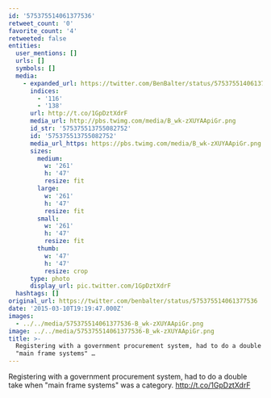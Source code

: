 ```yaml
---
id: '575375514061377536'
retweet_count: '0'
favorite_count: '4'
retweeted: false
entities:
  user_mentions: []
  urls: []
  symbols: []
  media:
    - expanded_url: https://twitter.com/BenBalter/status/575375514061377536/photo/1
      indices:
        - '116'
        - '138'
      url: http://t.co/1GpDztXdrF
      media_url: http://pbs.twimg.com/media/B_wk-zXUYAApiGr.png
      id_str: '575375513755082752'
      id: '575375513755082752'
      media_url_https: https://pbs.twimg.com/media/B_wk-zXUYAApiGr.png
      sizes:
        medium:
          w: '261'
          h: '47'
          resize: fit
        large:
          w: '261'
          h: '47'
          resize: fit
        small:
          w: '261'
          h: '47'
          resize: fit
        thumb:
          w: '47'
          h: '47'
          resize: crop
      type: photo
      display_url: pic.twitter.com/1GpDztXdrF
  hashtags: []
original_url: https://twitter.com/benbalter/status/575375514061377536
date: '2015-03-10T19:19:47.000Z'
images:
  - ../../media/575375514061377536-B_wk-zXUYAApiGr.png
image: ../../media/575375514061377536-B_wk-zXUYAApiGr.png
title: >-
  Registering with a government procurement system, had to do a double take when
  "main frame systems" …
---
```


Registering with a government procurement system, had to do a double take when "main frame systems" was a category. http://t.co/1GpDztXdrF